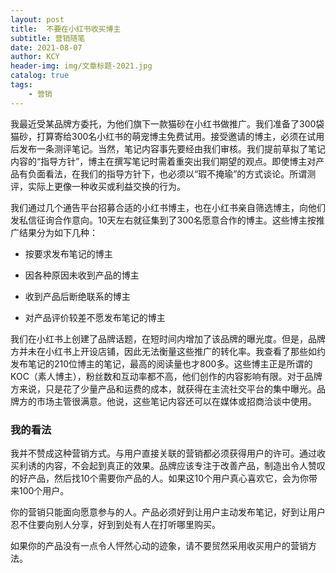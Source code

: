 ```yaml
---
layout: post
title:  不要在小红书收买博主
subtitle: 营销随笔
date: 2021-08-07
author: KCY
header-img: img/文章标题-2021.jpg
catalog: true
tags:
    - 营销
---
```

    
我最近受某品牌方委托，为他们旗下一款猫砂在小红书做推广。我们准备了300袋猫砂，打算寄给300名小红书的萌宠博主免费试用。接受邀请的博主，必须在试用后发布一条测评笔记。当然，笔记内容事先要经由我们审核。我们提前草拟了笔记内容的“指导方针”，博主在撰写笔记时需着重突出我们期望的观点。即使博主对产品有负面看法，在我们的指导方针下，也必须以“瑕不掩瑜”的方式谈论。所谓测评，实际上更像一种收买或利益交换的行为。



我们通过几个通告平台招募合适的小红书博主，也在小红书亲自筛选博主，向他们发私信征询合作意向。10天左右就征集到了300名愿意合作的博主。这些博主按推广结果分为如下几种：



- 按要求发布笔记的博主

- 因各种原因未收到产品的博主

- 收到产品后断绝联系的博主

- 对产品评价较差不愿发布笔记的博主



我们在小红书上创建了品牌话题，在短时间内增加了该品牌的曝光度。但是，品牌方并未在小红书上开设店铺，因此无法衡量这些推广的转化率。我查看了那些如约发布笔记的210位博主的笔记，最高的阅读量也才800多。这些博主正是所谓的KOC（素人博主），粉丝数和互动率都不高，他们创作的内容影响有限。对于品牌方来说，只是花了少量产品和运费的成本，就获得在主流社交平台的集中曝光。品牌方的市场主管很满意。他说，这些笔记内容还可以在媒体或招商洽谈中使用。

### 我的看法

我并不赞成这种营销方式。与用户直接关联的营销都必须获得用户的许可。通过收买利诱的内容，不会起到真正的效果。品牌应该专注于改善产品，制造出令人赞叹的好产品，然后找10个需要你产品的人。如果这10个用户真心喜欢它，会为你带来100个用户。

你的营销只能面向愿意参与的人。产品必须好到让用户主动发布笔记，好到让用户忍不住要向别人分享，好到到处有人在打听哪里购买。

如果你的产品没有一点令人怦然心动的迹象，请不要贸然采用收买用户的营销方法。



 
